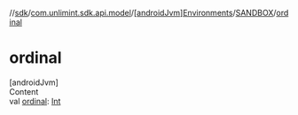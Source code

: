 //[sdk](../../../../index.md)/[com.unlimint.sdk.api.model](../../index.md)/[[androidJvm]Environments](../index.md)/[SANDBOX](index.md)/[ordinal](ordinal.md)



# ordinal  
[androidJvm]  
Content  
val [ordinal](ordinal.md): [Int](https://kotlinlang.org/api/latest/jvm/stdlib/kotlin/-int/index.html)  



